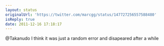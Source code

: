 ```yaml
---
layout: status
originalUrl: 'https://twitter.com/marcgg/status/147727256557588480'
isReply: true
date: 2011-12-16 17:18:17
---
```


@Takanudo I think it was just a random error and disapeared after a while

